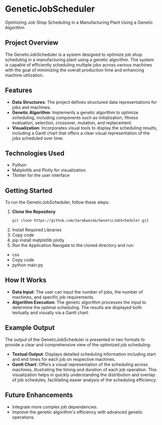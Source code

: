 # GeneticJobScheduler
Optimizing Job Shop Scheduling in a Manufacturing Plant Using a Genetic Algorithm

## Project Overview
The GeneticJobScheduler is a system designed to optimize job shop scheduling in a manufacturing plant using a genetic algorithm. The system is capable of efficiently scheduling multiple jobs across various machines with the goal of minimizing the overall production time and enhancing machine utilization.

## Features
- **Data Structures**: The project defines structured data representations for jobs and machines.
- **Genetic Algorithm**: Implements a genetic algorithm to optimize scheduling, including components such as initialization, fitness evaluation, selection, crossover, mutation, and replacement.
- **Visualization**: Incorporates visual tools to display the scheduling results, including a Gantt chart that offers a clear visual representation of the jobs scheduled over time.

## Technologies Used
- Python
- Matplotlib and Plotly for visualization
- Tkinter for the user interface

## Getting Started
To run the GeneticJobScheduler, follow these steps:
1. **Clone the Repository**
   ```bash
   git clone https://github.com/SaraEwaida/GeneticJobScheduler.git

2. Install Required Libraries
3. Copy code
4. pip install matplotlib plotly
5. Run the Application Navigate to the cloned directory and run:
- css
- Copy code
- python main.py

## How It Works

- **Data Input**: The user can input the number of jobs, the number of machines, and specific job requirements.
- **Algorithm Execution**: The genetic algorithm processes the input to determine the optimal scheduling. The results are displayed both textually and visually via a Gantt chart.

## Example Output

The output of the GeneticJobScheduler is presented in two formats to provide a clear and comprehensive view of the optimized job scheduling:
- **Textual Output**: Displays detailed scheduling information including start and end times for each job on respective machines.
- **Gantt Chart**: Offers a visual representation of the scheduling across machines, illustrating the timing and duration of each job operation. This visualization helps in quickly understanding the distribution and overlap of job schedules, facilitating easier analysis of the scheduling efficiency.

## Future Enhancements

- Integrate more complex job dependencies.
- Improve the genetic algorithm's efficiency with advanced genetic operations.


